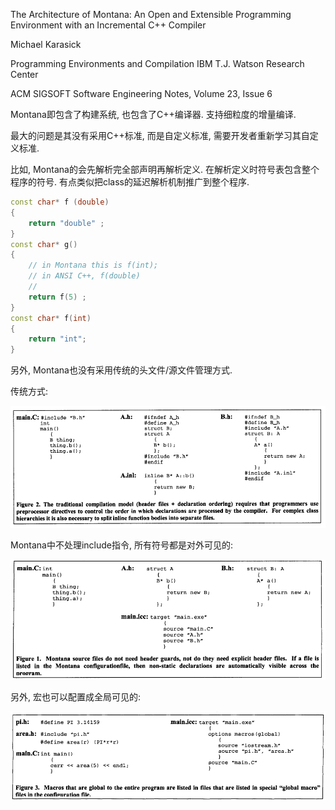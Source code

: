 The Architecture of Montana: An Open and Extensible Programming Environment with an Incremental C++ Compiler 

Michael Karasick

Programming Environments and Compilation IBM T.J. Watson Research Center 

ACM SIGSOFT Software Engineering Notes, Volume 23, Issue 6

Montana即包含了构建系统, 也包含了C++编译器. 支持细粒度的增量编译.

最大的问题是其没有采用C++标准, 而是自定义标准, 需要开发者重新学习其自定义标准. 

比如, Montana的会先解析完全部声明再解析定义. 在解析定义时符号表包含整个程序的符号. 有点类似把class的延迟解析机制推广到整个程序.

```c++
const char* f (double)
{
	return "double" ;
}
const char* g()
{
    // in Montana this is f(int);
    // in ANSI C++, f(double)
    //
    return f(5) ;
}
const char* f(int)
{
	return "int";
} 
```

另外, Montana也没有采用传统的头文件/源文件管理方式.

传统方式:

![image-20241029142815156](./Montana.assets/image-20241029142815156.png)

Montana中不处理include指令, 所有符号都是对外可见的:

![image-20241029142903863](./Montana.assets/image-20241029142903863.png)

另外, 宏也可以配置成全局可见的:

![image-20241029142941933](./Montana.assets/image-20241029142941933.png)